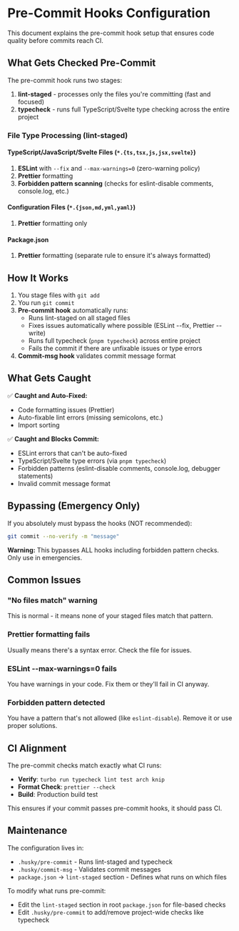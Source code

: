 # Pre-Commit Hooks Configuration

This document explains the pre-commit hook setup that ensures code quality before commits reach CI.

## What Gets Checked Pre-Commit

The pre-commit hook runs two stages:

1. **lint-staged** - processes only the files you're committing (fast and focused)
2. **typecheck** - runs full TypeScript/Svelte type checking across the entire project

### File Type Processing (lint-staged)

#### TypeScript/JavaScript/Svelte Files (`*.{ts,tsx,js,jsx,svelte}`)

1. **ESLint** with `--fix` and `--max-warnings=0` (zero-warning policy)
2. **Prettier** formatting
3. **Forbidden pattern scanning** (checks for eslint-disable comments, console.log, etc.)

#### Configuration Files (`*.{json,md,yml,yaml}`)

1. **Prettier** formatting only

#### Package.json

1. **Prettier** formatting (separate rule to ensure it's always formatted)

## How It Works

1. You stage files with `git add`
2. You run `git commit`
3. **Pre-commit hook** automatically runs:
   - Runs lint-staged on all staged files
   - Fixes issues automatically where possible (ESLint --fix, Prettier --write)
   - Runs full typecheck (`pnpm typecheck`) across entire project
   - Fails the commit if there are unfixable issues or type errors
4. **Commit-msg hook** validates commit message format

## What Gets Caught

✅ **Caught and Auto-Fixed:**

- Code formatting issues (Prettier)
- Auto-fixable lint errors (missing semicolons, etc.)
- Import sorting

✅ **Caught and Blocks Commit:**

- ESLint errors that can't be auto-fixed
- TypeScript/Svelte type errors (via `pnpm typecheck`)
- Forbidden patterns (eslint-disable comments, console.log, debugger statements)
- Invalid commit message format

## Bypassing (Emergency Only)

If you absolutely must bypass the hooks (NOT recommended):

```bash
git commit --no-verify -m "message"
```

**Warning:** This bypasses ALL hooks including forbidden pattern checks. Only use in emergencies.

## Common Issues

### "No files match" warning

This is normal - it means none of your staged files match that pattern.

### Prettier formatting fails

Usually means there's a syntax error. Check the file for issues.

### ESLint --max-warnings=0 fails

You have warnings in your code. Fix them or they'll fail in CI anyway.

### Forbidden pattern detected

You have a pattern that's not allowed (like `eslint-disable`). Remove it or use proper solutions.

## CI Alignment

The pre-commit checks match exactly what CI runs:

- **Verify**: `turbo run typecheck lint test arch knip`
- **Format Check**: `prettier --check`
- **Build**: Production build test

This ensures if your commit passes pre-commit hooks, it should pass CI.

## Maintenance

The configuration lives in:

- `.husky/pre-commit` - Runs lint-staged and typecheck
- `.husky/commit-msg` - Validates commit messages
- `package.json` → `lint-staged` section - Defines what runs on which files

To modify what runs pre-commit:

- Edit the `lint-staged` section in root `package.json` for file-based checks
- Edit `.husky/pre-commit` to add/remove project-wide checks like typecheck
